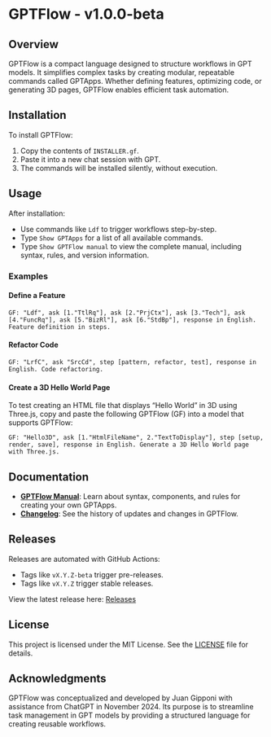 # GPTFlow - v1.0.0-beta

## Overview
GPTFlow is a compact language designed to structure workflows in GPT models. It simplifies complex tasks by creating modular, repeatable commands called GPTApps. Whether defining features, optimizing code, or generating 3D pages, GPTFlow enables efficient task automation.

## Installation
To install GPTFlow:
1. Copy the contents of `INSTALLER.gf`.
2. Paste it into a new chat session with GPT.
3. The commands will be installed silently, without execution.

## Usage
After installation:
- Use commands like `Ldf` to trigger workflows step-by-step.
- Type `Show GPTApps` for a list of all available commands.
- Type `Show GPTFlow manual` to view the complete manual, including syntax, rules, and version information.

### Examples
#### Define a Feature
```plaintext
GF: "Ldf", ask [1."TtlRq"], ask [2."PrjCtx"], ask [3."Tech"], ask [4."FuncRq"], ask [5."BizRl"], ask [6."StdBp"], response in English. Feature definition in steps.
```
#### Refactor Code
```plaintext
GF: "LrfC", ask "SrcCd", step [pattern, refactor, test], response in English. Code refactoring.
```
#### Create a 3D Hello World Page
To test creating an HTML file that displays “Hello World” in 3D using Three.js, copy and paste the following GPTFlow (GF) into a model that supports GPTFlow:

```plaintext
GF: "Hello3D", ask [1."HtmlFileName", 2."TextToDisplay"], step [setup, render, save], response in English. Generate a 3D Hello World page with Three.js.
```

## Documentation
- **[GPTFlow Manual](./GPTFlow_Manual.md)**: Learn about syntax, components, and rules for creating your own GPTApps.
- **[Changelog](./CHANGELOG.md)**: See the history of updates and changes in GPTFlow.

## Releases
Releases are automated with GitHub Actions:
- Tags like `vX.Y.Z-beta` trigger pre-releases.
- Tags like `vX.Y.Z` trigger stable releases.

View the latest release here: [Releases](https://github.com/beogip/GPTFlow/releases)

## License
This project is licensed under the MIT License. See the [LICENSE](./LICENSE) file for details.

## Acknowledgments
GPTFlow was conceptualized and developed by Juan Gipponi with assistance from ChatGPT in November 2024. Its purpose is to streamline task management in GPT models by providing a structured language for creating reusable workflows.